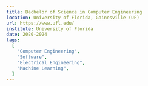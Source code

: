 ```yaml
---
title: Bachelor of Science in Computer Engineering
location: University of Florida, Gainesville (UF)
url: https://www.ufl.edu/
institute: University of Florida
date: 2020-2024
tags:
  [
    "Computer Engineering",
    "Software",
    "Electrical Engineering",
    "Machine Learning",
  ]
---
```

